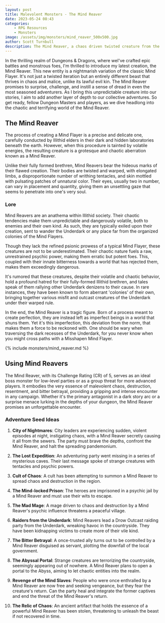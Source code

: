 ```yaml
---
layout: post
title: Malevolent Monsters - The Mind Reaver
date: 2023-05-24 08:43
categories:
    - RPG Resources
    - Monsters
image: /assets/img/monsters/mind_reaver_500x500.jpg
author: Scott Turnbull
description: The Mind Reaver, a chaos driven twisted creature from the Underdark.
---
```


In the thrilling realm of Dungeons & Dragons, where weI've crafted epic battles and monstrous foes, I'm thrilled to introduce my latest creation, the Mind Reaver. This new entity is a nightmarish variation of the classic Mind Flayer. It's not just a twisted iteration but an entirely different beast that thrives in chaos and malice, unlike its lawful evil kin. The Mind Reaver promises to surprise, challenge, and instill a sense of dread in even the most seasoned adventurers. As I bring this unpredictable creature into our stories, I aim to add another layer of depth to our collective adventures. So get ready, fellow Dungeon Masters and players, as we dive headlong into the chaotic and terrifying world of the Mind Reaver.

## The Mind Reaver

The process of creating a Mind Flayer is a precise and delicate one, carefully conducted by Illithid elders in their dark and hidden laboratories beneath the earth. However, when this procedure is tainted by volatile energies, the resulting creature is a grotesque and chaotic aberration known as a Mind Reaver.

Unlike their fully formed brethren, Mind Reavers bear the hideous marks of their flawed creation. Their bodies are twisted and warped, with elongated limbs, a disproportionate number of writhing tentacles, and skin mottled with pulsating patches of unnatural color. Their eyes, usually two in number, can vary in placement and quantity, giving them an unsettling gaze that seems to penetrate into one's very soul.

### Lore

Mind Reavers are an anathema within Illithid society. Their chaotic tendencies make them unpredictable and dangerously volatile, both to enemies and their own kind. As such, they are typically exiled upon their creation, sent to wander the Underdark or any place far from the organized colonies of the Mind Flayers.

Though they lack the refined psionic prowess of a typical Mind Flayer, these creatures are not to be underestimated. Their chaotic nature fuels a raw, unrestrained psychic power, making them erratic but potent foes. This, coupled with their innate bitterness towards a world that has rejected them, makes them exceedingly dangerous.

It's rumored that these creatures, despite their volatile and chaotic behavior, hold a profound hatred for their fully-formed Illithid brethren, and tales speak of them rallying other Underdark denizens to their cause. In rare instances, they have been known to form aberrant 'colonies' of their own, bringing together various misfit and outcast creatures of the Underdark under their warped rule.

In the end, the Mind Reaver is a tragic figure. Born of a process meant to create perfection, they are instead left as imperfect beings in a world that shuns them. Yet it's this imperfection, this deviation from the norm, that makes them a force to be reckoned with. One should be wary when traversing the dark recesses of the Underdark, for you never know when you might cross paths with a Misshapen Mind Flayer.

{% include monsters/mind_reaver.md %}

## Using  Mind Reavers
The Mind Reaver, with its Challenge Rating (CR) of 5, serves as an ideal boss monster for low-level parties or as a group threat for more advanced players. It embodies the very essence of malevolent chaos, destruction, resentment, and bitter betrayal, providing a gripping and intense encounter in any campaign. Whether it's the primary antagonist in a dark story arc or a surprise menace lurking in the depths of your dungeon, the Mind Reaver promises an unforgettable encounter.

### Adventure Seed Ideas

1. **City of Nightmares**: City leaders are experiencing sudden, violent episodes at night, instigating chaos, with a Mind Reaver secretly causing it all from the sewers. The party must brave the depths, confront the Mind Reaver, and halt the spreading pandemonium.

2. **The Lost Expedition**: An adventuring party went missing in a series of mysterious caves. Their last message spoke of strange creatures with tentacles and psychic powers.

3. **Cult of Chaos**: A cult has been attempting to summon a Mind Reaver to spread chaos and destruction in the region.

4. **The Mind-locked Prison**: The heroes are imprisoned in a psychic jail by a Mind Reaver and must use their wits to escape.

5. **The Mad Mage**: A mage driven to chaos and destruction by a Mind Reaver's psychic influence threatens a peaceful village.

6. **Raiders from the Underdark**: Mind Reavers lead a Drow Outcast raiding party from the Underdark, wreaking havoc in the countryside. They have been kidnapping victims to create more of their vile kind.

7. **The Bitter Betrayal**: A once-trusted ally turns out to be controlled by a Mind Reaver disguised as servant, plotting the downfall of the local government.

8. **The Abyssal Portal**: Strange creatures are terrorizing the countryside, seemingly appearing out of nowhere. A Mind Reaver plans to open a portal to the Abyss, aiming to let chaotic entities into the realm.

9. **Revenge of the Mind Slaves**: People who were once enthralled by a Mind Reaver are now free and seeking vengeance, but they fear the creature's return. Can the party heal and integrate the former captives and end the threat of the Mind Reaver's return.

10. **The Relic of Chaos**: An ancient artifact that holds the essence of a powerful Mind Reaver has been stolen, threatening to unleash the beast if not recovered in time.